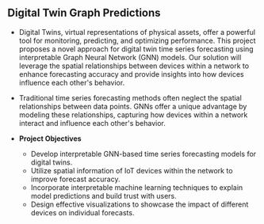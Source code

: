 ## **Digital Twin Graph Predictions**

  - Digital Twins, virtual representations of physical assets, offer a
  powerful tool for monitoring, predicting, and optimizing
  performance. This project proposes a novel approach for digital
  twin time series forecasting using interpretable Graph Neural
  Network (GNN) models. Our solution will leverage the spatial
  relationships between devices within a network to enhance
  forecasting accuracy and provide insights into how devices
  influence each other's behavior.

  - Traditional time series forecasting methods often neglect the
  spatial relationships between data points. GNNs offer a unique
  advantage by modeling these relationships, capturing how devices
  within a network interact and influence each other's behavior.

  - **Project Objectives**
    - Develop interpretable GNN-based time series forecasting models for digital twins.
    - Utilize spatial information of IoT devices within the network to improve forecast accuracy.
    - Incorporate interpretable machine learning techniques to explain model predictions and build trust with users.
    - Design effective visualizations to showcase the impact of different devices on individual forecasts.
